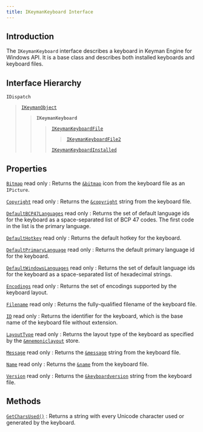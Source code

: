 ```yaml
---
title: IKeymanKeyboard Interface
---
```


## Introduction

The `IKeymanKeyboard` interface describes a keyboard in Keyman Engine
for Windows API. It is a base class and describes both installed
keyboards and keyboard files.

## Interface Hierarchy

`IDispatch`  

> [`IKeymanObject`](../IKeymanObject)  
>
> > **`IKeymanKeyboard`**  
> >
> > > [`IKeymanKeyboardFile`](../IKeymanKeyboardFile)  
> > >
> > > > [`IKeymanKeyboardFile2`](../IKeymanKeyboardFile2)  
> > >
> > > [`IKeymanKeyboardInstalled`](../IKeymanKeyboardInstalled)  

## Properties

[`Bitmap`](Bitmap) <span class="readonly">read only</span>
:   Returns the [`&bitmap`](/developer/language/reference/bitmap) icon
    from the keyboard file as an `IPicture`.

[`Copyright`](Copyright) <span class="readonly">read only</span>
:   Returns the [`&copyright`](/developer/language/reference/copyright)
    string from the keyboard file.

[`DefaultBCP47Languages`](DefaultBCP47Languages) <span class="readonly">read only</span>
:   Returns the set of default language ids for the keyboard as a
    space-separated list of BCP 47 codes. The first code in the list is
    the primary language.

[`DefaultHotkey`](DefaultHotkey) <span class="readonly">read only</span>
:   Returns the default hotkey for the keyboard.

[`DefaultPrimaryLanguage`](DefaultPrimaryLanguage) <span class="readonly">read only</span>
:   Returns the default primary language id for the keyboard.

[`DefaultWindowsLanguages`](DefaultWindowsLanguages) <span class="readonly">read only</span>
:   Returns the set of default language ids for the keyboard as a
    space-separated list of hexadecimal strings.

[`Encodings`](Encodings) <span class="readonly">read only</span>
:   Returns the set of encodings supported by the keyboard layout.

[`Filename`](Filename) <span class="readonly">read only</span>
:   Returns the fully-qualified filename of the keyboard file.

[`ID`](ID) <span class="readonly">read only</span>
:   Returns the identifier for the keyboard, which is the base name of
    the keyboard file without extension.

[`LayoutType`](LayoutType) <span class="readonly">read only</span>
:   Returns the layout type of the keyboard as specified by the
    [`&mnemoniclayout`](/developer/language/reference/mnemoniclayout)
    store.

[`Message`](Message) <span class="readonly">read only</span>
:   Returns the [`&message`](/developer/language/reference/message)
    string from the keyboard file.

[`Name`](Name) <span class="readonly">read only</span>
:   Returns the [`&name`](/developer/language/reference/name) from the
    keyboard file.

[`Version`](Version) <span class="readonly">read only</span>
:   Returns the
    [`&keyboardversion`](/developer/language/reference/keyboardversion)
    string from the keyboard file.

## Methods

[`GetCharsUsed()`](GetCharsUsed)
:   Returns a string with every Unicode character used or generated by
    the keyboard.
